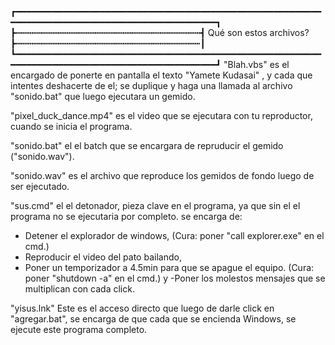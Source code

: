 ┏━━━━━━━━━━━━━━━━━━━━━━━━━━━━━━━━━━━━━━━━━━━━━━━━━━━━━━━━━━━━━━━━━━━━━━━━━━━━━━━━━━━━━━━━━━━━━━━━━┓
┣┅┅┅┅┅┅┅┅┅┅┅┅┅┅┅┅┅┅┅┅┅┅┅┅┅┅┅┅┅┅┅┅┅┅┅┫ Qué son estos archivos? ┣┅┅┅┅┅┅┅┅┅┅┅┅┅┅┅┅┅┅┅┅┅┅┅┅┅┅┅┅┅┅┅┅┅┅┅┃
┗━━━━━━━━━━━━━━━━━━━━━━━━━━━━━━━━━━━━━━━━━━━━━━━━━━━━━━━━━━━━━━━━━━━━━━━━━━━━━━━━━━━━━━━━━━━━━━━━━┛
"Blah.vbs" es el encargado de ponerte en pantalla el texto "Yamete Kudasai" , y cada que intentes deshacerte de el; se duplique y haga una llamada al archivo "sonido.bat" que luego ejecutara un gemido.

"pixel_duck_dance.mp4" es el video que se ejecutara con tu reproductor, cuando se inicia el programa.

"sonido.bat" el el batch que se encargara de repruducir el gemido ("sonido.wav").

"sonido.wav" es el archivo que reproduce los gemidos de fondo luego de ser ejecutado.

"sus.cmd" el el detonador, pieza clave en el programa, ya que sin el el programa no se ejecutaria por completo. se encarga de:
- Detener el explorador de windows, (Cura: poner "call explorer.exe" en el cmd.)
- Reproducir el video del pato bailando, 
- Poner un temporizador a 4.5min para que se apague el equipo. (Cura: poner "shutdown -a" en el cmd.)
y 
-Poner los molestos mensajes que se multiplican con cada click.

"yisus.lnk" Este es el acceso directo que luego de darle click en "agregar.bat", se encarga de que cada que se encienda Windows, se ejecute este programa completo.
